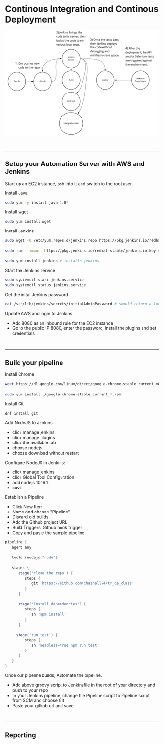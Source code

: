 # Continous Integration and Continous Deployment

![alt text](../imgs/Jenkins.jpg "dev team")

<br>

---

## Setup your Automation Server with AWS and Jenkins

Start up an EC2 instance, ssh into it and switch to the root user.

Install Java

``` bash
sudo yum -y install java-1.8*
```

Install wget
``` bash
sudo yum install wget
```

Install Jenkins
``` bash
sudo wget -O /etc/yum.repos.d/jenkins.repo https://pkg.jenkins.io/redhat-stable/jenkins.repo # downloads the repo

sudo rpm --import https://pkg.jenkins.io/redhat-stable/jenkins.io.key # imports the repo's public key

sudo yum install jenkins # installs jenkins
```

Start the Jenkins service
``` bash
sudo systemctl start jenkins.service
sudo systemctl status jenkins.service
```

Get the inital Jenkins password
``` bash
cat /var/lib/jenkins/secrets/initialAdminPassword # should return a long string
```

Update AWS and login to Jenkins
- Add 8080 as an inbound rule for the EC2 instance
- Go to the public IP:8080, enter the password, install the plugins and set credentials

<br>

---
## Build your pipeline

Install Chrome 
``` bash
wget https://dl.google.com/linux/direct/google-chrome-stable_current_x86_64.rpm

sudo yum install ./google-chrome-stable_current_*.rpm
```

Install Git
``` bash
dnf install git
```

Add NodeJS to Jenkins
- click manage jenkins 
- click manage plugins
- click the available tab
- choose nodejs
- choose download without restart

Configure NodeJS in Jenkins: 
- click manage jenkins 
- click Global Tool Configuration 
- add nodejs 10.16.1
- save

Establish a Pipeline
- Click New Item
- Name and choose "Pipeline"
- Discard old builds
- Add the Github project URL
- Build Triggers: Github hook trigger
- Copy and paste the sample pipeline

``` groovy
pipeline {
   agent any
   
   tools {nodejs "node"}

   stages {
      stage('clone the repo') {
         steps {
            git 'https://github.com/chazhall54/tr_qa_class'
         }
      }
      
      stage('Install dependencies') {
         steps {
            sh 'npm install'
         }
      }
      
     stage('run test') {
         steps {
            sh 'headless=true npm run test'
         }
      }
   }
}


```

Once our pipeline builds, Automate the pipeline. 
- Add above groovy script to Jenkinsfile in the root of your directory and push to your repo
- In your Jenkins pipeline, change the Pipeline script to Pipeline script from SCM and choose Git
- Paste your github url and save

<br>

---

## Reporting